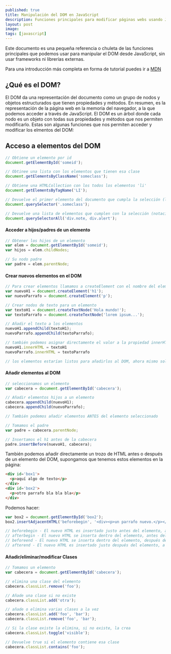 ```yaml
---
published: true
title: Manipulación del DOM en JavaScript
description: Funciones principales para modificar páginas webs usando JavaScript nativo, sin frameworks.
layout: post
image:
tags: [javascript]
---
```



Este documento es una pequeña referencia o chuleta de las funciones principales que podemos usar para manipular el DOM desde JavaScript, sin usar frameworks ni librerías externas.

Para una introducción más completa en forma de tutorial puedes ir a [MDN](https://developer.mozilla.org/es/docs/Referencia_DOM_de_Gecko/Introducci%C3%B3n)

## ¿Qué es el DOM?

El DOM da una representación del documento como un grupo de nodos y objetos estructurados que tienen propiedades y métodos. En resumen, es la representación de la página web en la memoria del navegador, a la que podemos acceder a través de JavaScript. El DOM es un árbol donde cada nodo es un objeto con todas sus propiedades y métodos que nos permiten modificarlo.
Estas son algunas funciones que nos permiten acceder y modificar los elmentos del DOM:

## Acceso a elementos del DOM

```javascript
// Obtiene un elemento por id
document.getElementById('someid');

// Obtinee una lista con los elementos que tienen esa clase
document.getElementsByClassName('someclass');

// Obtiene una HTMLCollection con los todos los elementos 'li'
document.getElementsByTagName('LI');

// Devuelve el primer elemento del documento que cumpla la selección (la notación es como en CSS)
document.querySelector('.someclass');

// Devuelve una lista de elementos que cumplen con la selección (notación como en CSS)
document.querySelectorAll('div.note, div.alert');
```

#### Acceder a hijos/padres de un elemento

```javascript
// Obtener los hijos de un elemento
var elem = document.getElementById('someid');
var hijos = elem.childNodes;

// Su nodo padre
var padre = elem.parentNode;
```

#### Crear nuevos elementos en el DOM
```javascript
// Para crear elementos llamamos a createElement con el nombre del elemento
var nuevoH1 = document.createElement('h1');
var nuevoParrafo = document.createElement('p');

// Crear nodos de texto para un elemento
var textoH1 = document.createTextNode('Hola mundo!');
var textoParrafo = document.createTextNode('lorem ipsum...');

// Añadir el texto a los elementos
nuevoH1.appendChild(textoH1);
nuevoParrafo.appendChild(textoParrafo);

// también podemos asignar directamente el valor a la propiedad innerHTML
nuevoH1.innerHTML = textoH1
nuevoParrafo.innerHTML = textoParrafo

// los elementos estarían listos para añadirlos al DOM, ahora mismo solo existen en memoria, pero no serán visibles hasta que no los añadamos a un elemento del DOM
```

#### Añadir elementos al DOM

```javascript
// seleccionamos un elemento
var cabecera = document.getElementById('cabecera');

// Añadir elementos hijos a un elemento
cabecera.appendChild(nuevoH1);
cabecera.appendChild(nuevoParrafo);

// También podemos añadir elementos ANTES del elemento seleccionado

// Tomamos el padre
var padre = cabecera.parentNode;

// Insertamos el h1 antes de la cabecera
padre.insertBefore(nuevoH1, cabecera);
```

También podemos añadir directamente un trozo de HTML antes o después de un elemento del DOM, supongamos que tenemos estos elementos en la página:

```html
<div id='box1'>
  <p>aquí algo de texto</p>
</div>
<div id='box2'>
  <p>otro parrafo bla bla bla</p>
</div>
```

Podemos hacer:

```javascript
var box2 = document.getElementById('box2');
box2.insertAdjacentHTML('beforebegin', '<div><p>un parrafo nuevo.</p></div>');

// beforebegin - El nuevo HTML es insertado justo antes del elemento, a la misma altura (hermano).
// afterbegin - El nuevo HTML se inserta dentro del elemento, antes del primer hijo.
// beforeend - El nuevo HTML se inserta dentro del elemento, después del último hijo.
// afterend - El nuevo HTML es insertado justo después del elemento, a la misma altura (hermano).
```

#### Añadir/eliminar/modificar Clases

```javascript
// Tomamos un elemento
var cabecera = document.getElementById('cabecera');

// elimina una clase del elemento
cabecera.classList.remove('foo');

// Añade una clase si no existe
cabecera.classList.add('otra');

// añade o elimina varias clases a la vez
cabecera.classList.add('foo', 'bar');
cabecera.classList.remove('foo', 'bar');

// Si la clase existe la elimina, si no existe, la crea
cabecera.classList.toggle('visible');

// Devuelve true si el elemento contiene esa clase
cabecera.classList.contains('foo');
```


